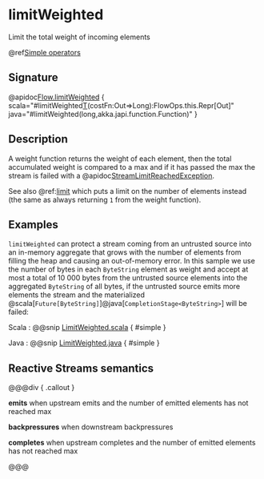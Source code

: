 # limitWeighted

Limit the total weight of incoming elements

@ref[Simple operators](../index.md#simple-operators)

## Signature

@apidoc[Flow.limitWeighted](Flow) { scala="#limitWeighted[T](max:Long)(costFn:Out=&gt;Long):FlowOps.this.Repr[Out]" java="#limitWeighted(long,akka.japi.function.Function)" } 

## Description

A weight function returns the weight of each element, then the total accumulated weight  is compared to a max and if it has passed the max the stream is failed with a @apidoc[StreamLimitReachedException](StreamLimitReachedException).

See also @ref:[limit](limit.md) which puts a limit on the number of elements instead (the same as always returning `1` from the weight function).

## Examples

`limitWeighted` can protect a stream coming from an untrusted source into an in-memory aggregate that grows with the number of elements from filling the heap and causing an out-of-memory error.
In this sample we use the number of bytes in each `ByteString` element as weight and accept at most a total of 10 000 bytes from the untrusted source elements into the aggregated `ByteString` of all bytes, if the untrusted source emits more elements the stream and the materialized @scala[`Future[ByteString]`]@java[`CompletionStage<ByteString>`] will be failed:

Scala
:   @@snip [LimitWeighted.scala](/akka-docs/src/test/scala/docs/stream/operators/sourceorflow/LimitWeighted.scala) { #simple }

Java
:   @@snip [LimitWeighted.java](/akka-docs/src/test/java/jdocs/stream/operators/sourceorflow/LimitWeighted.java) { #simple }


## Reactive Streams semantics

@@@div { .callout }

**emits** when upstream emits and the number of emitted elements has not reached max

**backpressures** when downstream backpressures

**completes** when upstream completes and the number of emitted elements has not reached max

@@@
